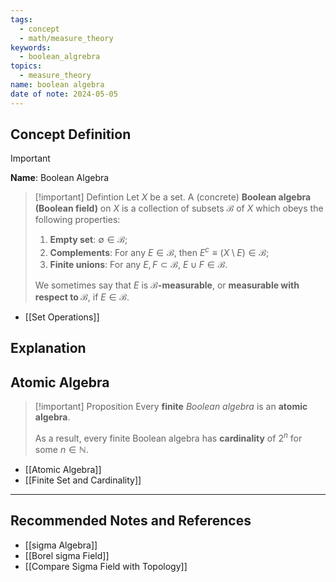 ```yaml
---
tags:
  - concept
  - math/measure_theory
keywords:
  - boolean_algrebra
topics:
  - measure_theory
name: boolean algebra
date of note: 2024-05-05
---
```


## Concept Definition

>[!important]
>**Name**:  Boolean Algebra


>[!important] Defintion
> Let $X$ be a set. A (concrete) **Boolean algebra (Boolean field)** on $X$ is a collection of subsets $\mathscr{B}$ of $X$ which obeys the following properties:
> 
> 1. **Empty set**: $\emptyset \in \mathscr{B}$;
> 2. **Complements**: For any $E\in \mathscr{B}$, then $E^{c}\equiv (X \setminus E) \in \mathscr{B}$;
> 3. **Finite unions**:   For any  $E, F \subset \mathscr{B}$, $E\cup F \in \mathscr{B}$.
> 
> We sometimes say that $E$ is **$\mathscr{B}$-measurable**, or **measurable with respect to $\mathscr{B}$**, if $E \in \mathscr{B}$.

- [[Set Operations]]

## Explanation



## Atomic Algebra

>[!important] Proposition
>Every **finite** *Boolean algebra* is an **atomic algebra**.
>
>As a result, every finite Boolean algebra has **cardinality** of $2^n$ for some $n\in \mathbb{N}.$

- [[Atomic Algebra]]
- [[Finite Set and Cardinality]]





-----------
##  Recommended Notes and References

- [[sigma Algebra]]
- [[Borel sigma Field]]
- [[Compare Sigma Field with Topology]]